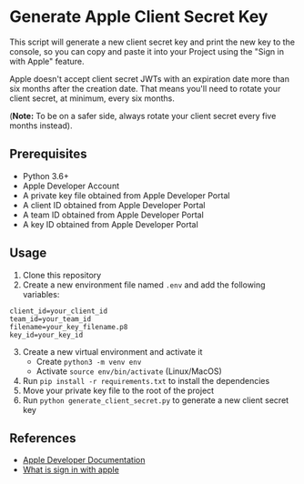 # Generate Apple Client Secret Key

This script will generate a new client secret key and print the new key to the console, so you can copy and paste it into your Project using the "Sign in with Apple" feature.

Apple doesn't accept client secret JWTs with an expiration date more than six months after the creation date. That means you'll need to rotate your client secret, at minimum, every six months. 

(**Note:** To be on a safer side, always rotate your client secret every five months instead).

## Prerequisites

- Python 3.6+
- Apple Developer Account
- A private key file obtained from Apple Developer Portal
- A client ID obtained from Apple Developer Portal
- A team ID obtained from Apple Developer Portal
- A key ID obtained from Apple Developer Portal


## Usage

1. Clone this repository
2. Create a new environment file named `.env` and add the following variables:

```
client_id=your_client_id
team_id=your_team_id
filename=your_key_filename.p8
key_id=your_key_id
```

3. Create a new virtual environment and activate it
	- Create ```python3 -m venv env```
	- Activate ```source env/bin/activate``` (Linux/MacOS)
4. Run ```pip install -r requirements.txt``` to install the dependencies
5. Move your private key file to the root of the project
6. Run ```python generate_client_secret.py``` to generate a new client secret key

## References

- [Apple Developer Documentation](https://developer.apple.com/documentation/sign_in_with_apple/generate_and_validate_tokens)
- [What is sign in with apple](https://developer.okta.com/blog/2019/06/04/what-the-heck-is-sign-in-with-apple)
